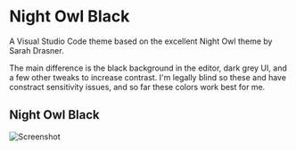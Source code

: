 # Night Owl Black
A Visual Studio Code theme based on the excellent Night Owl theme by Sarah Drasner. 

The main difference is the black background in the editor, dark grey UI, and a few other tweaks to increase contrast. I'm legally blind so these and have constract sensitivity issues, and so far these colors work best for me.

## Night Owl Black
![Screenshot](https://github.com/thedavej/night-owl-black/raw/master/images/screenshot.png)
